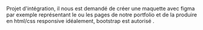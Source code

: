 Projet d'intégration, il nous est demandé de créer une maquette avec figma par exemple représentant le ou les pages de notre portfolio et de la produire en html/css responsive idéalement, bootstrap est autorisé .